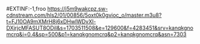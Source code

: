 #EXTINF:-1,froo
https://j5m9wakcpz.sw-cdnstream.com/hls2/01/00856/5oxt0k0gvioc_o/master.m3u8?t=FJ10OA9mXMrH8j6xDHwIWDvXl-DXjrjcMFASUT8ODiI&s=1703511508&e=129600&f=4283451&srv=kanqkgnomcrq&i=0.4&sp=500&p1=kanqkgnomcrq&p2=kanqkgnomcrq&asn=7303
